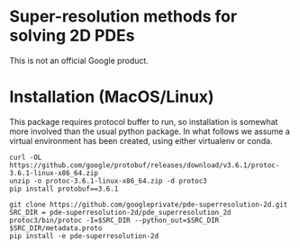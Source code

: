 # Super-resolution methods for solving 2D PDEs

This is not an official Google product.

# Installation (MacOS/Linux)
This package requires protocol buffer to run, so installation is somewhat more involved than the usual python package. In what follows we assume a virtual environment has been created, using either virtualenv or conda.

```shell
curl -OL https://github.com/google/protobuf/releases/download/v3.6.1/protoc-3.6.1-linux-x86_64.zip
unzip -o protoc-3.6.1-linux-x86_64.zip -d protoc3
pip install protobuf==3.6.1

git clone https://github.com/googleprivate/pde-superresolution-2d.git
SRC_DIR = pde-superresolution-2d/pde_superresolution_2d
protoc3/bin/protoc -I=$SRC_DIR --python_out=$SRC_DIR $SRC_DIR/metadata.proto
pip install -e pde-superresolution-2d
```
